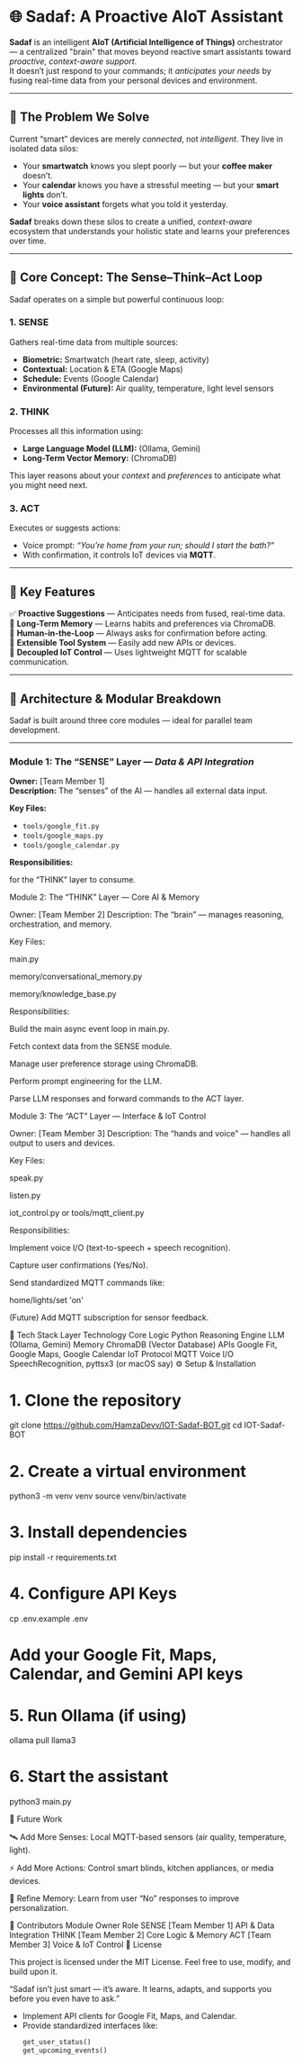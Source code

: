 # 🌐 Sadaf: A Proactive AIoT Assistant

**Sadaf** is an intelligent **AIoT (Artificial Intelligence of Things)** orchestrator — a centralized "brain" that moves beyond reactive smart assistants toward *proactive, context-aware support*.  
It doesn’t just respond to your commands; it *anticipates your needs* by fusing real-time data from your personal devices and environment.

---

## 🚀 The Problem We Solve

Current “smart” devices are merely *connected*, not *intelligent*. They live in isolated data silos:

- Your **smartwatch** knows you slept poorly — but your **coffee maker** doesn’t.
- Your **calendar** knows you have a stressful meeting — but your **smart lights** don’t.
- Your **voice assistant** forgets what you told it yesterday.

**Sadaf** breaks down these silos to create a unified, *context-aware* ecosystem that understands your holistic state and learns your preferences over time.

---

## 🧠 Core Concept: The Sense–Think–Act Loop

Sadaf operates on a simple but powerful continuous loop:

### 1. **SENSE**
Gathers real-time data from multiple sources:
- **Biometric:** Smartwatch (heart rate, sleep, activity)
- **Contextual:** Location & ETA (Google Maps)
- **Schedule:** Events (Google Calendar)
- **Environmental (Future):** Air quality, temperature, light level sensors

### 2. **THINK**
Processes all this information using:
- **Large Language Model (LLM):** (Ollama, Gemini)
- **Long-Term Vector Memory:** (ChromaDB)
  
This layer reasons about your *context* and *preferences* to anticipate what you might need next.

### 3. **ACT**
Executes or suggests actions:
- Voice prompt: _“You’re home from your run; should I start the bath?”_
- With confirmation, it controls IoT devices via **MQTT**.

---

## 🌟 Key Features

✅ **Proactive Suggestions** — Anticipates needs from fused, real-time data.  
🧠 **Long-Term Memory** — Learns habits and preferences via ChromaDB.  
🙋 **Human-in-the-Loop** — Always asks for confirmation before acting.  
🔌 **Extensible Tool System** — Easily add new APIs or devices.  
📡 **Decoupled IoT Control** — Uses lightweight MQTT for scalable communication.  

---

## 🧩 Architecture & Modular Breakdown

Sadaf is built around three core modules — ideal for parallel team development.

---

### **Module 1: The “SENSE” Layer** — *Data & API Integration*

**Owner:** [Team Member 1]  
**Description:** The “senses” of the AI — handles all external data input.  

**Key Files:**  
- `tools/google_fit.py`  
- `tools/google_maps.py`  
- `tools/google_calendar.py`  

**Responsibilities:**

for the “THINK” layer to consume.

Module 2: The “THINK” Layer — Core AI & Memory

Owner: [Team Member 2]
Description: The “brain” — manages reasoning, orchestration, and memory.

Key Files:

main.py

memory/conversational_memory.py

memory/knowledge_base.py

Responsibilities:

Build the main async event loop in main.py.

Fetch context data from the SENSE module.

Manage user preference storage using ChromaDB.

Perform prompt engineering for the LLM.

Parse LLM responses and forward commands to the ACT layer.

Module 3: The “ACT” Layer — Interface & IoT Control

Owner: [Team Member 3]
Description: The “hands and voice” — handles all output to users and devices.

Key Files:

speak.py

listen.py

iot_control.py or tools/mqtt_client.py

Responsibilities:

Implement voice I/O (text-to-speech + speech recognition).

Capture user confirmations (Yes/No).

Send standardized MQTT commands like:

home/lights/set 'on'


(Future) Add MQTT subscription for sensor feedback.

🧰 Tech Stack
Layer	Technology
Core Logic	Python
Reasoning Engine	LLM (Ollama, Gemini)
Memory	ChromaDB (Vector Database)
APIs	Google Fit, Google Maps, Google Calendar
IoT Protocol	MQTT
Voice I/O	SpeechRecognition, pyttsx3 (or macOS say)
⚙️ Setup & Installation
# 1. Clone the repository
git clone https://github.com/HamzaDevv/IOT-Sadaf-BOT.git
cd IOT-Sadaf-BOT

# 2. Create a virtual environment
python3 -m venv venv
source venv/bin/activate

# 3. Install dependencies
pip install -r requirements.txt

# 4. Configure API Keys
cp .env.example .env
# Add your Google Fit, Maps, Calendar, and Gemini API keys

# 5. Run Ollama (if using)
ollama pull llama3

# 6. Start the assistant
python3 main.py

🔮 Future Work

🛰️ Add More Senses: Local MQTT-based sensors (air quality, temperature, light).

⚡ Add More Actions: Control smart blinds, kitchen appliances, or media devices.

🧩 Refine Memory: Learn from user “No” responses to improve personalization.

🤝 Contributors
Module	Owner	Role
SENSE	[Team Member 1]	API & Data Integration
THINK	[Team Member 2]	Core Logic & Memory
ACT	[Team Member 3]	Voice & IoT Control
📜 License

This project is licensed under the MIT License.
Feel free to use, modify, and build upon it.

“Sadaf isn’t just smart — it’s aware. It learns, adapts, and supports you before you even have to ask.”
- Implement API clients for Google Fit, Maps, and Calendar.  
- Provide standardized interfaces like:
  ```python
  get_user_status()
  get_upcoming_events()
